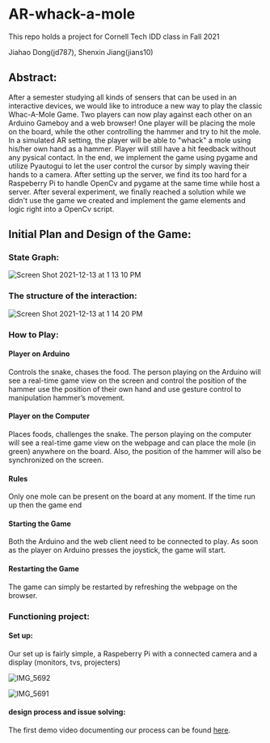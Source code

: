 # AR-whack-a-mole
This repo holds a project for Cornell Tech IDD class in Fall 2021

Jiahao Dong(jd787), Shenxin Jiang(jians10)


## Abstract:

After a semester studying all kinds of sensers that can be used in an interactive devices, we would like to introduce a new way to play the classic Whac-A-Mole Game. Two players can now play against each other on an Arduino Gameboy and a web browser! One player will be placing the mole on the board, while the other controlling the hammer and try to hit the mole. In a simulated AR setting, the player will be able to "whack" a mole using his/her own hand as a hammer. Player will still have a hit feedback without any pysical contact. In the end, we implement the game using pygame and utilize Pyautogui to let the user control the cursor by simply waving their hands to a camera. After setting up the server, we find its too hard for a Raspeberry Pi to handle OpenCv and pygame at the same time while host a server. After several experiment, we finally reached a solution while we didn't use the game we created and implement the game elements and logic right into a OpenCv script. 

## Initial Plan and Design of the Game:

### State Graph:
![Screen Shot 2021-12-13 at 1 13 10 PM](https://user-images.githubusercontent.com/61925885/145865967-265af52a-0b59-4219-8bec-2153f0c89762.png)

### The structure of the interaction:
![Screen Shot 2021-12-13 at 1 14 20 PM](https://user-images.githubusercontent.com/61925885/145866138-4fcb48c6-d354-4307-a83b-02878c5d5347.png)

### How to Play:

#### Player on Arduino
Controls the snake, chases the food.
The person playing on the Arduino will see a real-time game view on the screen and control the position of the hammer use the position of their own hand and use gesture control to manipulation hammer’s movement.

#### Player on the Computer
Places foods, challenges the snake.
The person playing on the computer will see a real-time game view on the webpage and can place the mole (in green) anywhere on the board. Also, the position of the hammer will also be synchronized on the screen.

#### Rules
Only one mole can be present on the board at any moment. If the time run up then the game end

#### Starting the Game
Both the Arduino and the web client need to be connected to play. As soon as the player on Arduino presses the joystick, the game will start.

#### Restarting the Game
The game can simply be restarted by refreshing the webpage on the browser.


### Functioning project:

#### Set up:
Our set up is fairly simple, a Raspeberry Pi with a connected camera and a display (monitors, tvs, projecters)

![IMG_5692](https://user-images.githubusercontent.com/61925885/145867526-39345ca1-41ca-494d-bbe6-51d80676cd4e.jpg)

![IMG_5691](https://user-images.githubusercontent.com/61925885/145867534-d2696f39-6692-4dcb-9345-4ebb7ae52dc2.jpg)

#### design process and issue solving:

The first demo video documenting our process can be found [here](https://www.youtube.com/watch?v=FOm_WkcUAoI).

